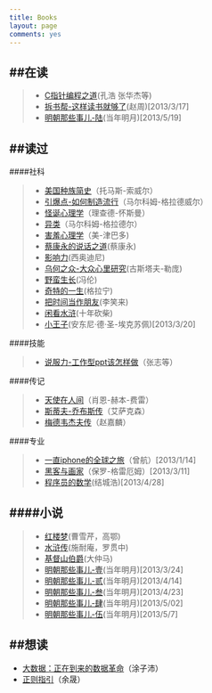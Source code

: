 ```yaml
---
title: Books
layout: page
comments: yes
---
```


##在读
---------------------------------
> + [C指针编程之道]()(孔浩 张华杰等)     
> + [拆书帮-这样读书就够了]()(赵周)[2013/3/17]
> + [明朝那些事儿-陆]()(当年明月)[2013/5/19]

##读过
---------------------------------
####社科
> + [美国种族简史]()（托马斯-索威尔）
> + [引爆点-如何制造流行]()（马尔科姆-格拉德威尔）
> + [怪诞心理学]()（理查德-怀斯曼）
> + [异类]()（马尔科姆-格拉德尔）
> + [害羞心理学]()（美-津巴多)
> + [蔡康永的说话之道]()(蔡康永)
> + [影响力]()(西奥迪尼)
> + [乌何之众-大众心里研究]()(古斯塔夫-勒庞)
> + [野蛮生长]()(冯伦)
> + [奇特的一生]()(格拉宁)
> + [把时间当作朋友]()(李笑来)
> + [闲看水浒]()(十年砍柴)
> + [小王子]()(安东尼·德·圣-埃克苏佩)[2013/3/20]

####技能
> + [说服力-工作型ppt该怎样做]()（张志等）

####传记
> + [天使在人间]()（肖恩-赫本-费雷）
> + [斯蒂夫-乔布斯传]()（艾萨克森）
> + [梅德韦杰夫传]()（赵嘉麟）

####专业
> + [一直iphone的全球之旅]()（曾航）[2013/1/14]
> + [黑客与画家]()（保罗-格雷厄姆）[2013/3/11]
> + [程序员的数学]()(结城浩)[2013/4/28]

####小说
--------------------------------
> + [红楼梦]()(曹雪芹，高鄂)
> + [水浒传]()(施耐庵，罗贯中)
> + [基督山伯爵]()(大仲马)
> + [明朝那些事儿-壹]()(当年明月)[2013/3/24]
> + [明朝那些事儿-贰]()(当年明月)[2013/4/14]
> + [明朝那些事儿-叁]()(当年明月)[2013/4/23]
> + [明朝那些事儿-肆]()(当年明月)[2013/5/02]
> + [明朝那些事儿-伍]()(当年明月)[2013/5/7]


##想读
--------------------------------
+ [大数据：正在到来的数据革命]()（涂子沛）
+ [正则指引]()（余晟）

